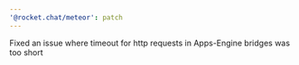 ```yaml
---
'@rocket.chat/meteor': patch
---
```


Fixed an issue where timeout for http requests in Apps-Engine bridges was too short
